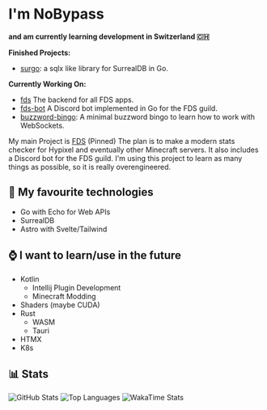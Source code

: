 # I'm NoBypass
**and am currently learning development in Switzerland 🇨🇭**

**Finished Projects:**
- [surgo](https://github.com/NoBypass/surgo): a sqlx like library for SurrealDB in Go.

**Currently Working On:**
- [fds](https://github.com/NoBypass/fds) The backend for all FDS apps.
- [fds-bot](https://github.com/NoBypass/fds-bot) A Discord bot implemented in Go for the FDS guild.
- [buzzword-bingo](https://github.com/NoBypass/bullshit-bingo): A minimal buzzword bingo to learn how to work with WebSockets.

My main Project is [FDS](https://github.com/NoBypass/fds) (Pinned)
The plan is to make a modern stats checker for Hypixel and eventually other Minecraft servers.
It also includes a Discord bot for the FDS guild. I'm using this project to learn as many things
as possible, so it is really overengineered.

## 🏫 My favourite technologies
- Go with Echo for Web APIs
- SurrealDB
- Astro with Svelte/Tailwind

## ⌚ I want to learn/use in the future
- Kotlin
  - Intellij Plugin Development
  - Minecraft Modding
- Shaders (maybe CUDA)
- Rust
  - WASM
  - Tauri
- HTMX
- K8s

## 📊 Stats

![GitHub Stats](https://streak-stats.demolab.com?user=NoBypass&theme=dark)
![Top Languages](https://github-readme-stats.vercel.app/api/top-langs/?username=nobypass&layout=compact&theme=dark)
![WakaTime Stats](https://github-readme-stats.vercel.app/api/wakatime?username=nobypass&layout=compact&theme=dark)
